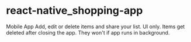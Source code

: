 # react-native_shopping-app
Mobile App
Add, edit or delete items and share your list. UI only. Items get deleted after closing the app. They won't if app runs in background.


